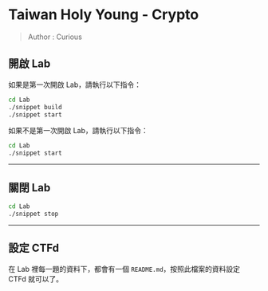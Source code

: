 # Taiwan Holy Young - Crypto
> Author : Curious

## 開啟 Lab
如果是第一次開啟 Lab，請執行以下指令：
```bash
cd Lab
./snippet build
./snippet start
```

如果不是第一次開啟 Lab，請執行以下指令：
```bash
cd Lab
./snippet start
```

---
## 關閉 Lab
```bash
cd Lab
./snippet stop
```

---
## 設定 CTFd
在 Lab 裡每一題的資料下，都會有一個 `README.md`，按照此檔案的資料設定 CTFd 就可以了。
